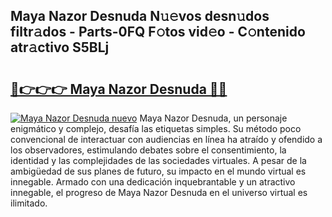 ## Maya Nazor Desnuda N𝚞𝚎vos desn𝚞dos filtr𝚊dos - Parts-0FQ F𝚘tos vid𝚎o - C𝚘ntenido atr𝚊ctivo S5BLj

# <h2><a href="http://mb041m0.tromn.icu/?c=Maya+Nazor+Desnuda">🔗👉👉👉 Maya Nazor Desnuda 🔗🔗</a></h2>

[![Maya Nazor Desnuda nuevo](https://i.imgur.com/pEAQMta.gif)](http://mb041m0.tromn.icu/?c=Maya+Nazor+Desnuda)
Maya Nazor Desnuda, un personaje enigmático y complejo, desafía las etiquetas simples. Su método poco convencional de interactuar con audiencias en línea ha atraído y ofendido a los observadores, estimulando debates sobre el consentimiento, la identidad y las complejidades de las sociedades virtuales. A pesar de la ambigüedad de sus planes de futuro, su impacto en el mundo virtual es innegable. Armado con una dedicación inquebrantable y un atractivo innegable, el progreso de Maya Nazor Desnuda en el universo virtual es ilimitado.
